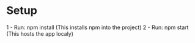 # Setup

1 - Run: npm install (This installs npm into the project)
2 - Run: npm start (This hosts the app localy)
